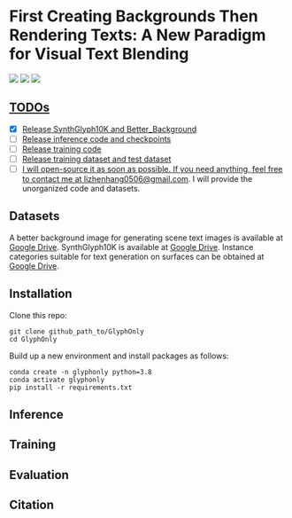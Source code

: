 # First Creating Backgrounds Then Rendering Texts: A New Paradigm for Visual Text Blending

<a href='https://arxiv.org/abs/2410.10168'><img src='https://img.shields.io/badge/Paper-Arxiv-red'></a> <a href='https://github.com/Zhenhang-Li/GlyphOnly/'><img src='https://img.shields.io/badge/Code-Github-green'></a> <a href='https://huggingface.co'><img src='https://img.shields.io/badge/Demo-HuggingFace-yellow'>

## TODOs
- [x] Release SynthGlyph10K and Better_Background
- [ ] Release inference code and checkpoints
- [ ] Release training code
- [ ] Release training dataset and test dataset
- [ ] I will open-source it as soon as possible. If you need anything, feel free to contact me at lizhenhang0506@gmail.com. I will provide the unorganized code and datasets.

## Datasets
A better background image for generating scene text images is available at [Google Drive](https://drive.google.com/drive/folders/1WD3tHFXW3Rls6OQIIs8WcngFU-ZPN49s?usp=sharing).
SynthGlyph10K is available at [Google Drive](https://drive.google.com/file/d/1jDmyplx30kfitUNdSNAkoZqkE2YfIKid/view?usp=sharing).
Instance categories suitable for text generation on surfaces can be obtained at [Google Drive](https://drive.google.com/file/d/1ULTkLcfVUtVgjflE2LAeJ9pFg_N4QxG-/view?usp=sharing).
## Installation
Clone this repo: 
```
git clone github_path_to/GlyphOnly
cd GlyphOnly
```

Build up a new environment and install packages as follows:
```
conda create -n glyphonly python=3.8
conda activate glyphonly
pip install -r requirements.txt
```
## Inference

## Training

## Evaluation

## Citation
